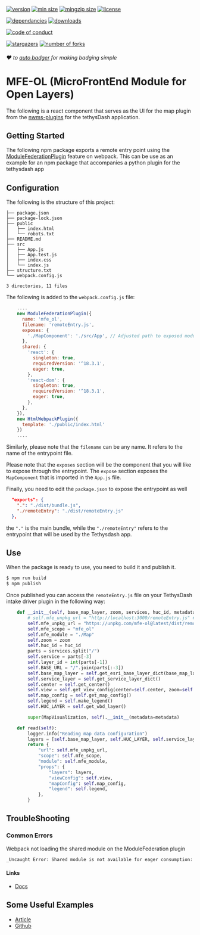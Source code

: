 [//]: <> (start placeholder for auto-badger)

[![version](https://img.shields.io/npm/v/mfe-ol.svg?style=flat-square)](https://npmjs.org/mfe-ol)
[![min size](https://img.shields.io/bundlephobia/min/mfe-ol?style=flat-square)](https://bundlephobia.com/result?p=mfe-ol)
[![mingzip size](https://img.shields.io/bundlephobia/minzip/mfe-ol)](https://bundlephobia.com/result?p=mfe-ol)
[![license](https://img.shields.io/npm/l/mfe-ol?color=%23007a1f&style=flat-square)](https://github.com/Aquaveo/mfe-ol/blob/master/LICENSE)

[![dependancies](https://img.shields.io/librariesio/release/npm/mfe-ol?color=%23007a1f&style=flat-square)](https://libraries.io/npm/mfe-ol)
[![downloads](https://img.shields.io/npm/dm/mfe-ol?style=flat-square&color=%23007a1f)](https://npmcharts.com/compare/mfe-ol)

[![code of conduct](https://img.shields.io/badge/code%20of-conduct-ff69b4.svg?style=flat-square)](https://github.com/Aquaveo/mfe-ol/blob/master/CODE_OF_CONDUCT.md)

[![stargazers](https://img.shields.io/github/stars/Aquaveo/mfe-ol?style=social)](https://github.com/Aquaveo/mfe-ol/stargazers)
[![number of forks](https://img.shields.io/github/forks/Aquaveo/mfe-ol?style=social)](https://github.com/Aquaveo/mfe-ol/fork)

###### :heart: to [auto badger](https://github.com/technikhil314/auto-badger) for making badging simple

[//]: <> (end placeholder for auto-badger)

# MFE-OL (MicroFrontEnd Module for Open Layers)

The following is a react component that serves as the UI for the map plugin from the [nwms-plugins](https://github.com/FIRO-Tethys/nwmp_plugins) for the tethysDash application.

## Getting Started

The following npm package exports a remote entry point using the [ModuleFederationPlugin](https://webpack.js.org/concepts/module-federation/) feature on webpack. This can be use as an example for an npm package that accompanies a python plugin for the tethysdash app

## Configuration

The following is the structure of this project:

```
├── package.json
├── package-lock.json
├── public
│   ├── index.html
│   └── robots.txt
├── README.md
├── src
│   ├── App.js
│   ├── App.test.js
│   ├── index.css
│   └── index.js
├── structure.txt
└── webpack.config.js

3 directories, 11 files
```

The following is added to the `webpack.config.js` file:

```js
    ....
    new ModuleFederationPlugin({
      name: 'mfe_ol',
      filename: 'remoteEntry.js',
      exposes: {
        './MapComponent': './src/App', // Adjusted path to exposed module
      },
      shared: {
        'react': {
          singleton: true,
          requiredVersion: '^18.3.1',
          eager: true,
        },
        'react-dom': {
          singleton: true,
          requiredVersion: '^18.3.1',
          eager: true,
        },
      },
    }),
    new HtmlWebpackPlugin({
      template: './public/index.html'
    })
    ....
```

Similarly, please note that the `filename` can be any name. It refers to the name of the entrypoint file.

Please note that the `exposes` section will be the component that you will like to expose through the entrypoint. The `expose` section exposes the `MapComponent` that is imported in the `App.js` file.

Finally, you need to edit the `package.json` to expose the entrypoint as well

```json
  "exports": {
    ".": "./dist/bundle.js",
    "./remoteEntry": "./dist/remoteEntry.js"
  },
```

the `"."` is the main bundle, while the `"./remoteEntry"` refers to the entrypoint that will be used by the Tethysdash app.

## Use

When the package is ready to use, you need to build it and publish it.

```bash
$ npm run build
$ npm publish
```

Once published you can access the `remoteEntry.js` file on your TethysDash intake driver plugin in the following way:

```python
    def __init__(self, base_map_layer, zoom, services, huc_id, metadata=None):
        # self.mfe_unpkg_url = "http://localhost:3000/remoteEntry.js" # if you are developing
        self.mfe_unpkg_url = "https://unpkg.com/mfe-ol@latest/dist/remoteEntry.js"
        self.mfe_scope = "mfe_ol"
        self.mfe_module = "./Map"
        self.zoom = zoom
        self.huc_id = huc_id
        parts = services.split("/")
        self.service = parts[-3]
        self.layer_id = int(parts[-1])
        self.BASE_URL = "/".join(parts[:-3])
        self.base_map_layer = self.get_esri_base_layer_dict(base_map_layer)
        self.service_layer = self.get_service_layer_dict()
        self.center = self.get_center()
        self.view = self.get_view_config(center=self.center, zoom=self.zoom)
        self.map_config = self.get_map_config()
        self.legend = self.make_legend()
        self.HUC_LAYER = self.get_wbd_layer()

        super(MapVisualization, self).__init__(metadata=metadata)

    def read(self):
        logger.info("Reading map data configuration")
        layers = [self.base_map_layer, self.HUC_LAYER, self.service_layer]
        return {
            "url": self.mfe_unpkg_url,
            "scope": self.mfe_scope,
            "module": self.mfe_module,
            "props": {
                "layers": layers,
                "viewConfig": self.view,
                "mapConfig": self.map_config,
                "legend": self.legend,
            },
        }
```

## TroubleShooting

### Common Errors

Webpack not loading the shared module on the ModuleFederation plugin

```bash
_Uncaught Error: Shared module is not available for eager consumption: webpack/sharing/consume/default/react/react_
```

#### Links

- [Docs](https://webpack.js.org/concepts/module-federation/#troubleshooting)

## Some Useful Examples

- [Article](https://dev.to/devsmitra/the-complete-guide-to-micro-frontend-with-reactjs-for-2022-36b2)
- [Github](https://github.com/devsmitra/micro)
